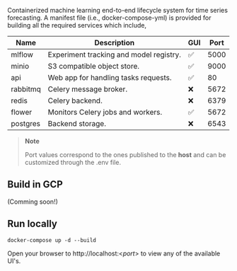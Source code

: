 Containerized machine learning end-to-end lifecycle system for time series 
forecasting. A manifest file (i.e., docker-compose-yml) is provided for building
all the required services which include,
 

| Name     | Description                             | GUI | Port |
|----------|-----------------------------------------|-----|------|
| mlflow   | Experiment tracking and model registry. | ✅   | 5000 |
| minio    | S3 compatible object store.             | ✅   | 9000 |
| api      | Web app for handling tasks requests.    | ✅   | 80   |
| rabbitmq | Celery message broker.                  | ❌   | 5672 |
| redis    | Celery backend.                         | ❌   | 6379 |
| flower   | Monitors Celery jobs and workers.       | ✅   | 5672 |
| postgres | Backend storage.                        | ❌   | 6543 |

> **Note**
> 
> Port values correspond to the ones published to the **host** and can be customized through the .env file.







Build in GCP
------------
(Comming soon!)


Run locally
-----------
```
docker-compose up -d --build
```
Open your browser to http://localhost:<*port*> to view any of the available UI's.